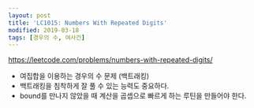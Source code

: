 ```yaml
---
layout: post
title: 'LC1015: Numbers With Repeated Digits'
modified: 2019-03-18
tags: [경우의 수, 여사건]
---
```


<https://leetcode.com/problems/numbers-with-repeated-digits/>

- 여집합을 이용하는 경우의 수 문제 (백트래킹)
- 백트래킹을 침착하게 잘 풀 수 있는 능력도 중요하다.
- bound를 만나지 않았을 때 계산을 곱셉으로 빠르게 하는 루틴을 만들어야 한다.
